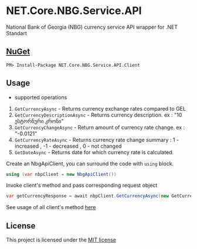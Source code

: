 # NET.Core.NBG.Service.API
National Bank of Georgia (NBG) currency service API wrapper for .NET Standart

## [NuGet](https://www.nuget.org/packages/NET.Core.NBG.Service.API.Client/1.1.0)

`PM> Install-Package NET.Core.NBG.Service.API.Client`   

## Usage

* supported operations
1. `GetCurrencyAsync` - Returns currency exchange rates compared to GEL
2. `GetCurrencyDescriptionAsync` - Returns currency description. ex : "10 ესტორნური კრონი"
3. `GetCurrencyChangeAsync`  - 	Return amount of currency rate change. ex : "-0.0121"
4. `GetCurrencyRateAsync` -  Returns currency rate change summary : 1 - increased , -1 - decreased , 0 - not changed
5. `GetDateAsync` - Returns date for which currency rate is calculated.

Create an NbgApiClient, you can surround the code with `using` block.
```C#
using (var nbpClient = new NbgApiClient())
```

Invoke client's method and pass corresponding request object
```C#
var getCurrencyResponse = await nbpClient.GetCurrencyAsync(new GetCurrency.Request { Code = CurrencyCode.USD });
```

See usage of all client's method [here](https://github.com/tchelidze/NET.Core.NBG.Service.API/blob/master/NET.Core.NBG.Service.API.Example/Program.cs)

## License

This project is licensed under the [MIT license](https://github.com/dotnet/orleans/blob/master/LICENSE)
